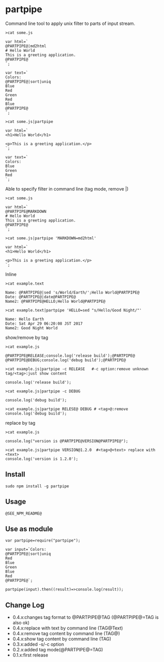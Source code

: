 partpipe
==========

Command line tool to apply unix filter to parts of input stream.

```
>cat some.js

var html=`
@PARTPIPE@|md2html
# Hello World
This is a greeting application.
@PARTPIPE@
`;

var text=`
Colors:
@PARTPIPE@|sort|uniq
Blue
Red
Green
Red
Blue
@PARTPIPE@
`;
```

```
>cat some.js|partpipe

var html=`
<h1>Hello World</h1>

<p>This is a greeting application.</p>
`;

var text=`
Colors:
Blue
Green
Red
`;
```

Able to specify filter in command line (tag mode, remove |)

```
>cat some.js

var html=`
@PARTPIPE@MARKDOWN
# Hello World
This is a greeting application.
@PARTPIPE@
`;
```

```
>cat some.js|partpipe 'MARKDOWN=md2html'

var html=`
<h1>Hello World</h1>

<p>This is a greeting application.</p>
`;
```

Inline

```
>cat example.text

Name: @PARTPIPE@|sed 's/World/Earth/';Hello World@PARTPIPE@
Date: @PARTPIPE@|date@PARTPIPE@
Name2: @PARTPIPE@HELLO;Hello World@PARTPIPE@

>cat example.text|partpipe 'HELLO=sed "s/Hello/Good Night/"'

Name: Hello Earth
Date: Sat Apr 29 06:20:08 JST 2017
Name2: Good Night World
```

show/remove by tag

```
>cat example.js

@PARTPIPE@RELEASE;console.log('release build');@PARTPIPE@
@PARTPIPE@DEBUG;console.log('debug build');@PARTPIPE@

>cat example.js|partpipe -c RELEASE   #-c option:remove unknown tag/<tag>:just show content

console.log('release build');

>cat example.js|partpipe -c DEBUG

console.log('debug build');

>cat example.js|partpipe RELESE@ DEBUG # <tag>@:remove
console.log('debug build');
```

replace by tag

```
>cat example.js

console.log("version is @PARTPIPE@VERSION@PARTPIPE@");

>cat example.js|partpipe VERSION@1.2.0  #<tag>@<text> replace with <text>
console.log('version is 1.2.0');
```

## Install

```
sudo npm install -g partpipe
```

## Usage

```
@SEE_NPM_README@
```

## Use as module

```
var partpipe=require("partpipe");

var input=`Colors:
@PARTPIPE@|sort|uniq
Red
Blue
Green
Blue
Red
@PARTPIPE@`;

partpipe(input).then((result)=>console.log(result));
```

## Change Log

- 0.4.x:changes tag format to @PARTPIPE@TAG (@PARTPIPE@=TAG is also ok)
- 0.4.x:replace with text by command line (TAG@Text)
- 0.4.x:remove tag content by command line (TAG@)
- 0.4.x:show tag content by command line (TAG)
- 0.3.x:added -s/-c option
- 0.2.x:added tag mode(@PARTPIPE@=TAG)
- 0.1.x:first release
